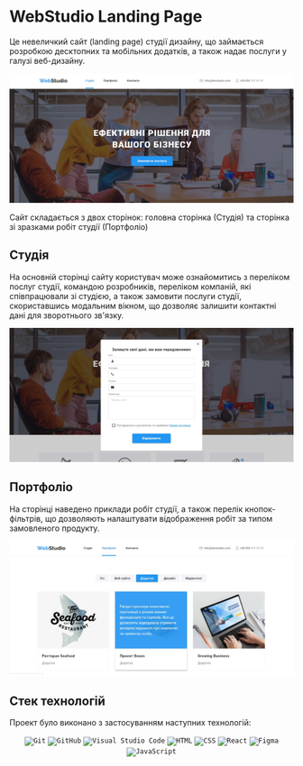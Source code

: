 # WebStudio Landing Page

Це невеличкий сайт (landing page) студії дизайну, що займається розробкою десктопних та мобільних
додатків, а також надає послуги у галузі веб-дизайну.

![WebStudio](./images/assets/01.jpg)

Сайт складається з двох сторінок: головна сторінка (Студія) та сторінка зі зразками робіт студії
(Портфоліо)

## Студія

На основній сторінці сайту користувач може ознайомитись з переліком послуг студії, командою
розробників, переліком компаній, які співпрацювали зі студією, а також замовити послуги студії,
скориставшись модальним вікном, що дозволяє залишити контактні дані для зворотнього зв'язку.

![StudioModal](./images/assets/02.jpg)

## Портфоліо

На сторінці наведено приклади робіт студії, а також перелік кнопок-фільтрів, що дозволяють
налаштувати відображення робіт за типом замовленого продукту.

![Portfolio](./images/assets/03.jpg)

## Стек технологій

Проект було виконано з застосуванням наступних технологій:

<div align="center">
	<code><img height="50" src="https://user-images.githubusercontent.com/25181517/192108372-f71d70ac-7ae6-4c0d-8395-51d8870c2ef0.png" alt="Git" title="Git" /></code>
	<code><img height="50" src="https://user-images.githubusercontent.com/25181517/192108374-8da61ba1-99ec-41d7-80b8-fb2f7c0a4948.png" alt="GitHub" title="GitHub" /></code>
	<code><img height="50" src="https://user-images.githubusercontent.com/25181517/192108891-d86b6220-e232-423a-bf5f-90903e6887c3.png" alt="Visual Studio Code" title="Visual Studio Code" /></code>
	<code><img height="50" src="https://user-images.githubusercontent.com/25181517/192158954-f88b5814-d510-4564-b285-dff7d6400dad.png" alt="HTML" title="HTML" /></code>
	<code><img height="50" src="https://user-images.githubusercontent.com/25181517/183898674-75a4a1b1-f960-4ea9-abcb-637170a00a75.png" alt="CSS" title="CSS" /></code>
    <code><img height="50" src="https://user-images.githubusercontent.com/25181517/192158956-48192682-23d5-4bfc-9dfb-6511ade346bc.png" alt="React" title="Sass" /></code>
	<code><img height="50" src="https://user-images.githubusercontent.com/25181517/189715289-df3ee512-6eca-463f-a0f4-c10d94a06b2f.png" alt="Figma" title="Figma" /></code>
	<code><img height="50" src="https://user-images.githubusercontent.com/25181517/117447155-6a868a00-af3d-11eb-9cfe-245df15c9f3f.png" alt="JavaScript" title="JavaScript" /></code>
	</div>
